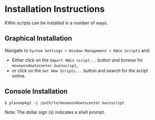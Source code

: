 # Installation Instructions
KWin scripts can be installed in a number of ways.

## Graphical Installation
Navigate to `System Settings > Window Management > KWin Scripts` and:
* Either click on the `Import KWin script...` button and browse for `movewindowtocenter.kwinscript`,
* or click on the `Get New Scripts...` button and search for the script online.

## Console Installation
`$ plasmapkg2 -i /path/to/movewindowtocenter.kwinscript`

Note: The dollar sign (`$`) indicates a shell prompt.
